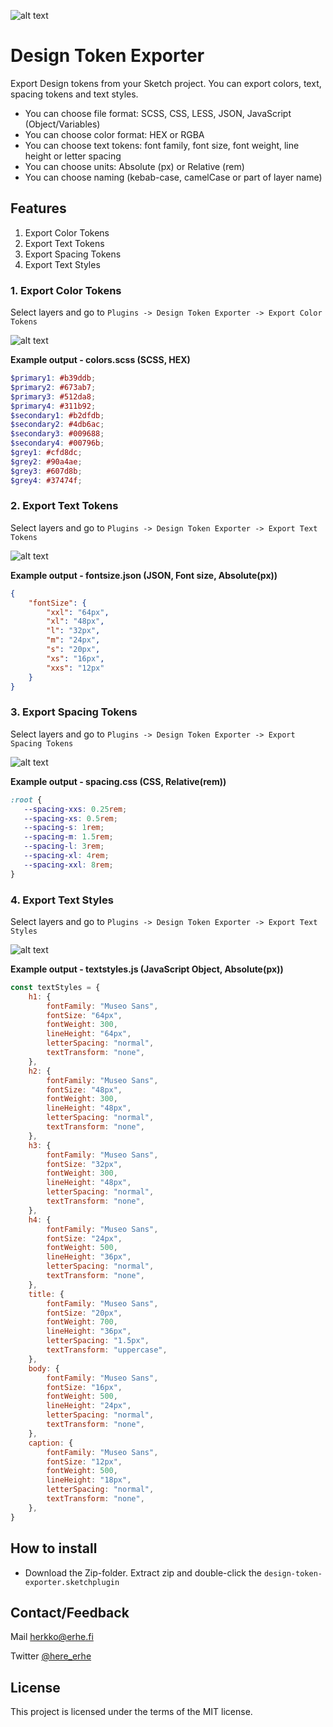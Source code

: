 ![alt text](images/gitcover.jpg)

# Design Token Exporter

Export Design tokens from your Sketch project. You can export colors, text, spacing tokens and text styles. 

- You can choose file format: SCSS, CSS, LESS, JSON, JavaScript (Object/Variables)
- You can choose color format: HEX or RGBA
- You can choose text tokens: font family, font size, font weight, line height or letter spacing 
- You can choose units: Absolute (px) or Relative (rem)
- You can choose naming (kebab-case, camelCase or part of layer name)

## Features 

1. Export Color Tokens
2. Export Text Tokens
3. Export Spacing Tokens
4. Export Text Styles

### 1. Export Color Tokens

Select layers and go to `Plugins -> Design Token Exporter -> Export Color Tokens`

![alt text](images/colors.gif)

**Example output - colors.scss (SCSS, HEX)**

```scss
$primary1: #b39ddb;
$primary2: #673ab7;
$primary3: #512da8;
$primary4: #311b92;
$secondary1: #b2dfdb;
$secondary2: #4db6ac;
$secondary3: #009688;
$secondary4: #00796b;
$grey1: #cfd8dc;
$grey2: #90a4ae;
$grey3: #607d8b;
$grey4: #37474f;
```

### 2. Export Text Tokens

Select layers and go to `Plugins -> Design Token Exporter -> Export Text Tokens`

![alt text](images/fontsize.gif)

**Example output - fontsize.json (JSON, Font size, Absolute(px))**

```json
{
	"fontSize": {
		"xxl": "64px",
		"xl": "48px",
		"l": "32px",
		"m": "24px",
		"s": "20px",
		"xs": "16px",
		"xxs": "12px"
	}
}
```

### 3. Export Spacing Tokens

Select layers and go to `Plugins -> Design Token Exporter -> Export Spacing Tokens`

![alt text](images/spacing.gif)

**Example output - spacing.css (CSS, Relative(rem))**

```css
:root {
   --spacing-xxs: 0.25rem;
   --spacing-xs: 0.5rem;
   --spacing-s: 1rem;
   --spacing-m: 1.5rem;
   --spacing-l: 3rem;
   --spacing-xl: 4rem;
   --spacing-xxl: 8rem;
}
```

### 4. Export Text Styles

Select layers and go to `Plugins -> Design Token Exporter -> Export Text Styles`

![alt text](images/textstyles.gif)

**Example output - textstyles.js (JavaScript Object, Absolute(px))**

```js
const textStyles = {
	h1: {
		fontFamily: "Museo Sans",
		fontSize: "64px",
		fontWeight: 300,
		lineHeight: "64px",
		letterSpacing: "normal",
		textTransform: "none",
	},
	h2: {
		fontFamily: "Museo Sans",
		fontSize: "48px",
		fontWeight: 300,
		lineHeight: "48px",
		letterSpacing: "normal",
		textTransform: "none",
	},
	h3: {
		fontFamily: "Museo Sans",
		fontSize: "32px",
		fontWeight: 300,
		lineHeight: "48px",
		letterSpacing: "normal",
		textTransform: "none",
	},
	h4: {
		fontFamily: "Museo Sans",
		fontSize: "24px",
		fontWeight: 500,
		lineHeight: "36px",
		letterSpacing: "normal",
		textTransform: "none",
	},
	title: {
		fontFamily: "Museo Sans",
		fontSize: "20px",
		fontWeight: 700,
		lineHeight: "36px",
		letterSpacing: "1.5px",
		textTransform: "uppercase",
	},
	body: {
		fontFamily: "Museo Sans",
		fontSize: "16px",
		fontWeight: 500,
		lineHeight: "24px",
		letterSpacing: "normal",
		textTransform: "none",
	},
	caption: {
		fontFamily: "Museo Sans",
		fontSize: "12px",
		fontWeight: 500,
		lineHeight: "18px",
		letterSpacing: "normal",
		textTransform: "none",
	},
}
```

## How to install 

- Download the Zip-folder. Extract zip and double-click the `design-token-exporter.sketchplugin`

## Contact/Feedback

Mail [herkko@erhe.fi](mailto:herkko@erhe.fi)

Twitter [@here_erhe](https://twitter.com/here_erhe)

## License

This project is licensed under the terms of the MIT license.